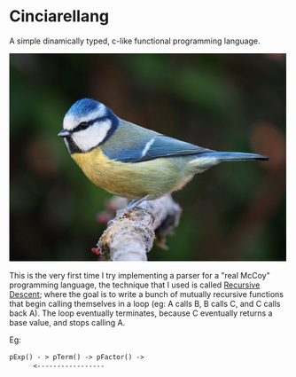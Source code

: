 # Cinciarellang

A simple dinamically typed, c-like functional programming language.


<img src="docs/res/cinciarella.jpg" width="500" />


This is the very first time I try implementing a parser for a "real McCoy" programming language, the technique that I used is called <a href="https://en.wikipedia.org/wiki/Recursive_descent_parser">Recursive Descent</a>; where the goal is to write a bunch of mutually recursive functions that begin calling themselves in a loop (eg: A calls B, B calls C, and C calls back A). The loop eventually terminates, because C eventually returns a base value, and stops calling A.

Eg:

```
pExp() - > pTerm() -> pFactor() ->
      <-----------------
```